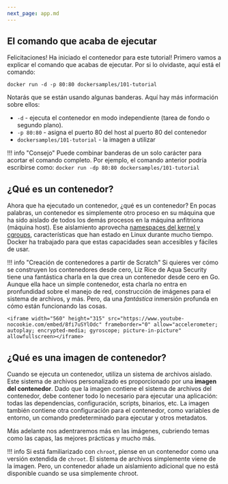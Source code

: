 ```yaml
---
next_page: app.md
---
```


## El comando que acaba de ejecutar

Felicitaciones! Ha iniciado el contenedor para este tutorial!
Primero vamos a explicar el comando que acabas de ejecutar. Por si lo olvidaste, aquí está el comando:

```cli
docker run -d -p 80:80 dockersamples/101-tutorial
```

Notarás que se están usando algunas banderas. Aquí hay más información sobre ellos:

- `-d` - ejecuta el contenedor en modo independiente (tarea de fondo o segundo plano).
- `-p 80:80` - asigna el puerto 80 del host al puerto 80 del contenedor
- `dockersamples/101-tutorial` - la imagen a utilizar

!!! info "Consejo"
    Puede combinar banderas de un solo carácter para acortar el comando completo.
    Por ejemplo, el comando anterior podría escribirse como:
    ```
    docker run -dp 80:80 dockersamples/101-tutorial
    ```

## ¿Qué es un contenedor?

Ahora que ha ejecutado un contenedor, ¿qué es un contenedor? En pocas palabras, un contenedor es simplemente otro proceso en su máquina que ha sido aislado de todos los demás procesos en la máquina anfitriona (máquina host). Ese aislamiento aprovecha [namespaces del kernel y cgroups](https://medium.com/@saschagrunert/demystifying-containers-part-i-kernel-space-2c53d6979504), características que han estado en Linux durante mucho tiempo. Docker ha trabajado para que estas capacidades sean accesibles y fáciles de usar.

!!! info "Creación de contenedores a partir de Scratch"
    Si quieres ver cómo se construyen los contenedores desde cero, Liz Rice de Aqua Security tiene una fantástica charla en la que crea un contenedor desde cero en Go. Aunque ella hace un simple contenedor, esta charla no entra en pronfundidad sobre el manejo de red, construcción de imágenes para el sistema de archivos, y más. Pero, da una _fantástica_ inmersión profunda en cómo están funcionando las cosas.

    <iframe width="560" height="315" src="https://www.youtube-nocookie.com/embed/8fi7uSYlOdc" frameborder="0" allow="accelerometer; autoplay; encrypted-media; gyroscope; picture-in-picture" allowfullscreen></iframe>

## ¿Qué es una imagen de contenedor?

Cuando se ejecuta un contenedor, utiliza un sistema de archivos aislado. Este sistema de archivos personalizado es proporcionado por una **imagen del contenedor**. Dado que la imagen contiene el sistema de archivos del contenedor, debe contener todo lo necesario para ejecutar una aplicación: todas las dependencias, configuración, scripts, binarios, etc. La imagen también contiene otra configuración para el contenedor, como variables de entorno, un comando predeterminado para ejecutar y otros metadatos.

Más adelante nos adentraremos más en las imágenes, cubriendo temas como las capas, las mejores prácticas y mucho más.

!!! info
    Si está familiarizado con `chroot`, piense en un contenedor como una versión extendida de `chroot`. El sistema de archivos simplemente viene de la imagen. Pero, un contenedor añade un aislamiento adicional que no está disponible cuando se usa simplemente chroot.

